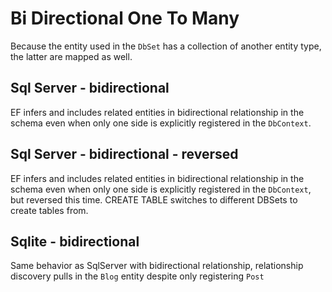 # Bi Directional One To Many
Because the entity used in the `DbSet` has a collection of another entity type, the latter are mapped as well.
## Sql Server - bidirectional
EF infers and includes related entities in bidirectional relationship in the schema even when only one side is explicitly registered in the `DbContext`.
## Sql Server - bidirectional - reversed
EF infers and includes related entities in bidirectional relationship in the schema even when only one side is explicitly registered in the `DbContext`, but reversed this time. CREATE TABLE switches to different DBSets to create tables from.
## Sqlite - bidirectional
Same behavior as SqlServer with bidirectional relationship, relationship discovery pulls in the `Blog` entity despite only registering `Post`

